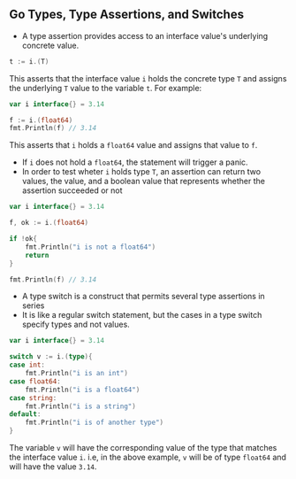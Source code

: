 ## Go Types, Type Assertions, and Switches
- A type assertion provides access to an interface value's underlying concrete value.
```go
t := i.(T)
```
This asserts that the interface value  `i` holds the concrete type `T` and assigns the underlying `T` value to the variable `t`.
For example:
```go
var i interface{} = 3.14

f := i.(float64)
fmt.Println(f) // 3.14
```
This asserts that `i` holds a `float64` value and assigns that value to `f`.
- If `i` does not hold a `float64`, the statement will trigger a panic.
- In order to test wheter `i` holds type `T`, an assertion can return two values, the value, and a boolean value that represents whether the assertion succeeded or not
```go
var i interface{} = 3.14

f, ok := i.(float64)

if !ok{
    fmt.Println("i is not a float64")
    return
}

fmt.Println(f) // 3.14
```
- A type switch is a construct that permits several type assertions in series
- It is like a regular switch statement, but the cases in a type switch specify types and not values. 
```go
var i interface{} = 3.14

switch v := i.(type){
case int:
    fmt.Println("i is an int")
case float64:
    fmt.Println("i is a float64")
case string:
    fmt.Println("i is a string")
default:
    fmt.Println("i is of another type")
}
```
The variable `v` will have the corresponding value of the type that matches the interface value `i`. i.e, in the above example, `v` will be of type `float64` and will have the value `3.14`.